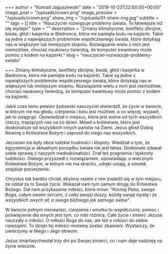 +++
author = "Konrad Jaguszewski"
date = "2019-10-23T22:00:00+00:00"
image_post = "/uploads/crown.png"
image_preview = "/uploads/crown.png"
share_img = "/uploads/01-share-img.jpg"
subtitle = ""
tags = []
title = "Nauczyciel rozwiązuje problemy świata. To łatwiejsze niż się wydaje!"
type = ""
description = "Zmiany klimatyczne, konflikty zbrojne, bieda, głód i kasjerka w Biedronce, która nie pamięta kodu na kajzerki. Takie są jedne z największych problemów współczesnego świata, które dotykają nas w większym lub mniejszym stopniu. Rozwiązanie wielu z nich jest niemożliwe, chociaż naukowcy twierdzą, że komputer kwantowy może pomóc z kodem na kajzerki."
slug = "nauczyciel-rozwiazuje-problemy-swiata"


+++
Zmiany klimatyczne, konflikty zbrojne, bieda, głód i kasjerka w Biedronce, która nie pamięta kodu na kajzerki. Takie są jedne z największych problemów współczesnego świata, które dotykają nas w większym lub mniejszym stopniu. Rozwiązanie wielu z nich jest niemożliwe, chociaż naukowcy twierdzą, że komputer kwantowy może pomóc z kodem na kajzerki.

Jakiś czas temu pewien żydowski nauczyciel stwierdził, że życie w świecie, w którym nie ma głodu, cierpienia i bólu jest możliwe, a co więcej, wyjawił, jak to osiągnąć. Opowiedział o miejscu, które jest wolne od tych wszystkich rzeczy, trapiących nas na co dzień. Mówił o królestwie, które jest doskonalsze od wszystkich innych państw na Ziemi. Jezus głosił Dobrą Nowinę o Królestwie Bożym i zaprosił do niego nas wszystkich.

Jezusowi nie były obce ludzkie trudności i kłopoty. Wiedział o tym, że egzystencja w aktualnym porządku świata nie jest łatwa. Doskonale zdawał sobie sprawę z naszych niedoskonałości. Znał też pragnienia i tęsknoty ludzkości. Dlatego przyszedł z rozwiązaniem, opowiadając o wiecznym Królestwie Bożym, w którym nie ma strachu, udręki ustają, a smutek znajduje pocieszenie.

Chrystus tak bardzo chciał, abyśmy razem z nim znaleźli się w tym miejscu, że oddał za to Swoje życie. Wskazał nam tym samym drogę do Królestwa Bożego. Dał nam przykazanie miłości, które mówi: _“Kochaj Pana, swego Boga, całym swoim sercem, z całej swojej duszy, każdą swoją myślą i ze wszystkich swych sił, a swego bliźniego jak samego siebie”_.

W świecie pełnym nienawiści, cierpienia i smutku to współczucie, pomoc i poświęcenie dla innych jest tym, co robi różnicę. Całe życie i śmierć Jezusa nauczały o miłości. O miłości Boga do nas, ale też o miłości do siebie nawzajem. To dzięki tej miłości możemy zostać zbawieni. Wystarczy, że uwierzymy w Niego i Jego słowom.

Jezus zmartwychwstał trzy dni po Swojej śmierci, co i nam daje nadzieję na życie wieczne.
